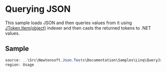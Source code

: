 ﻿# Querying JSON

This sample loads JSON and then queries values from it using [JToken.Item(object)](/api/newtonsoft/json/linq/jtoken/#property-item) indexer and then casts the returned tokens to .NET values.

## Sample

```csharp Usage
source: ..\Src\Newtonsoft.Json.Tests\Documentation\Samples\Linq\QueryJson.cs
region: Usage
```
